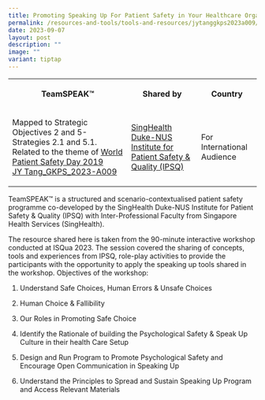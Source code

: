 ```yaml
---
title: Promoting Speaking Up For Patient Safety in Your Healthcare Organization
permalink: /resources-and-tools/tools-and-resources/jytanggkps2023a009/
date: 2023-09-07
layout: post
description: ""
image: ""
variant: tiptap
---
```

<table><tbody><tr><th rowspan="1" colspan="1"><p>TeamSPEAK™</p></th><th rowspan="1" colspan="1"><p>Shared by</p></th><th rowspan="1" colspan="1"><p>Country</p></th></tr><tr><td rowspan="1" colspan="1"><p>Mapped to Strategic Objectives 2 and 5- Strategies 2.1 and 5.1. Related to the theme of <a href="https://www.who.int/campaigns/world-patient-safety-day/2019" rel="noopener noreferrer nofollow" target="_blank">World Patient Safety Day 2019</a><br><a href="/files/jy tang_gkps_2023-a009.pdf" rel="noopener noreferrer nofollow" target="_blank">JY Tang_GKPS_2023-A009</a></p></td><td rowspan="1" colspan="1"><p><a href="https://www.singhealthdukenus.com.sg/ipsq/" rel="noopener noreferrer nofollow" target="_blank">SingHealth Duke-NUS Institute for Patient Safety &amp; Quality (IPSQ)</a></p></td><td rowspan="1" colspan="1"><p>For International Audience</p></td></tr></tbody></table><p>TeamSPEAK™ is a structured and scenario-contextualised patient safety programme co-developed by the SingHealth Duke-NUS Institute for Patient Safety &amp; Quality (IPSQ) with Inter-Professional Faculty from Singapore Health Services (SingHealth).</p><p>The resource shared here is taken from the 90-minute interactive workshop conducted at ISQua 2023. The session covered the sharing of concepts, tools and experiences from IPSQ, role-play activities to provide the participants with the opportunity to apply the speaking up tools shared in the workshop. Objectives of the workshop:</p><ol data-tight="true" class="tight"><li><p>Understand Safe Choices, Human Errors &amp; Unsafe Choices</p></li><li><p>Human Choice &amp; Fallibility</p></li><li><p>Our Roles in Promoting Safe Choice</p></li><li><p>Identify the Rationale of building the Psychological Safety &amp; Speak Up Culture in their health Care Setup</p></li><li><p>Design and Run Program to Promote Psychological Safety and Encourage Open Communication in Speaking Up</p></li><li><p>Understand the Principles to Spread and Sustain Speaking Up Program and Access Relevant Materials</p></li></ol><p></p>